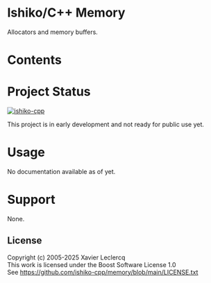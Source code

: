 # Ishiko/C++ Memory

Allocators and memory buffers.


# Contents


# Project Status

[![ishiko-cpp](https://circleci.com/gh/ishiko-cpp/memory.svg?style=shield)](https://circleci.com/gh/ishiko-cpp/memory)

This project is in early development and not ready for public use yet. 

# Usage

No documentation available as of yet.

# Support

None.

## License

Copyright (c) 2005-2025 Xavier Leclercq\
This work is licensed under the Boost Software License 1.0\
See https://github.com/ishiko-cpp/memory/blob/main/LICENSE.txt
